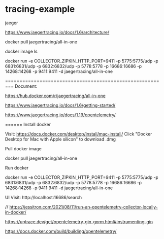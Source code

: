 # tracing-example

jaeger

https://www.jaegertracing.io/docs/1.6/architecture/

docker pull jaegertracing/all-in-one

docker image ls

docker run -e COLLECTOR_ZIPKIN_HTTP_PORT=9411 -p 5775:5775/udp -p 6831:6831/udp -p 6832:6832/udp -p 5778:5778 -p 16686:16686 -p 14268:14268 -p 9411:9411 -d jaegertracing/all-in-one

=========================================================
Document:

https://hub.docker.com/r/jaegertracing/all-in-one

https://www.jaegertracing.io/docs/1.6/getting-started/

https://www.jaegertracing.io/docs/1.19/opentelemetry/

======
Install docker

Visit: https://docs.docker.com/desktop/install/mac-install/
Click "Docker Desktop for Mac with Apple silicon" to download .dmg

Pull docker image

docker pull jaegertracing/all-in-one

Run docker

docker run -e COLLECTOR_ZIPKIN_HTTP_PORT=9411 -p 5775:5775/udp -p 6831:6831/udp -p 6832:6832/udp -p 5778:5778 -p 16686:16686 -p 14268:14268 -p 9411:9411 -d jaegertracing/all-in-one

UI
Visit: http://localhost:16686/search

// 
https://jessitron.com/2021/08/11/run-an-opentelemetry-collector-locally-in-docker/

https://uptrace.dev/get/opentelemetry-gin-gorm.html#instrumenting-gin

https://docs.docker.com/build/building/opentelemetry/

